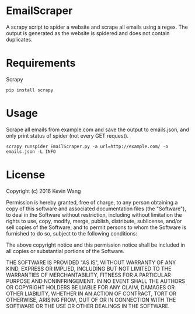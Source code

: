 # EmailScraper
A scrapy script to spider a website and scrape all emails using a regex. The output is generated as the website is spidered and does not contain duplicates. 
# Requirements
Scrapy
```
pip install scrapy
```
# Usage
Scrape all emails from example.com and save the output to emails.json, and only print status of spider (not every GET request). 
```
scrapy runspider EmailScraper.py -a url=http://example.com/ -o emails.json -L INFO
```

# License 
Copyright (c) 2016 Kevin Wang

Permission is hereby granted, free of charge, to any person obtaining a copy of this software and associated documentation files (the "Software"), to deal in the Software without restriction, including without limitation the rights to use, copy, modify, merge, publish, distribute, sublicense, and/or sell copies of the Software, and to permit persons to whom the Software is furnished to do so, subject to the following conditions:

The above copyright notice and this permission notice shall be included in all copies or substantial portions of the Software.

THE SOFTWARE IS PROVIDED "AS IS", WITHOUT WARRANTY OF ANY KIND, EXPRESS OR IMPLIED, INCLUDING BUT NOT LIMITED TO THE WARRANTIES OF MERCHANTABILITY, FITNESS FOR A PARTICULAR PURPOSE AND NONINFRINGEMENT. IN NO EVENT SHALL THE AUTHORS OR COPYRIGHT HOLDERS BE LIABLE FOR ANY CLAIM, DAMAGES OR OTHER LIABILITY, WHETHER IN AN ACTION OF CONTRACT, TORT OR OTHERWISE, ARISING FROM, OUT OF OR IN CONNECTION WITH THE SOFTWARE OR THE USE OR OTHER DEALINGS IN THE SOFTWARE.
